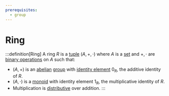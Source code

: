 ```yaml
---
prerequisites:
  - group
---
```


# Ring

:::definition[Ring]
A ring $R$ is a [tuple]()
$(A, +, \cdot)$ where $A$ is a [set]()
and $+, \cdot$ are [binary operations](binary-operation)
on $A$ such that:

- $(A, +)$ is an [abelian]() [group]() with [identity element]() $0_R$, the additive identity of $R$.
- $(A, \cdot)$ is a [monoid]() with identity element $1_R$, the multiplicative identity of $R$.
- Multiplication is [distributive]() over addition.
:::

